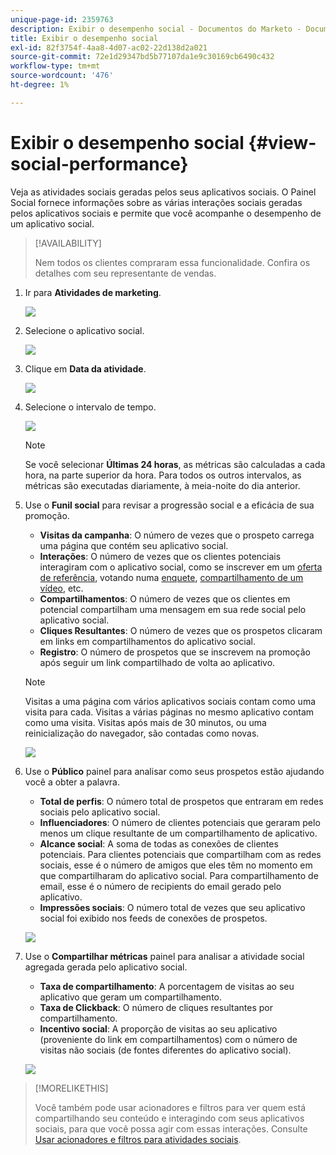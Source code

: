 ```yaml
---
unique-page-id: 2359763
description: Exibir o desempenho social - Documentos do Marketo - Documentação do produto
title: Exibir o desempenho social
exl-id: 82f3754f-4aa8-4d07-ac02-22d138d2a021
source-git-commit: 72e1d29347bd5b77107da1e9c30169cb6490c432
workflow-type: tm+mt
source-wordcount: '476'
ht-degree: 1%

---
```


# Exibir o desempenho social {#view-social-performance}

Veja as atividades sociais geradas pelos seus aplicativos sociais. O Painel Social fornece informações sobre as várias interações sociais geradas pelos aplicativos sociais e permite que você acompanhe o desempenho de um aplicativo social.

>[!AVAILABILITY]
>
>Nem todos os clientes compraram essa funcionalidade. Confira os detalhes com seu representante de vendas.

1. Ir para **Atividades de marketing**.

   ![](assets/login-marketing-activities.png)

1. Selecione o aplicativo social.

   ![](assets/image2014-9-23-17-3a10-3a13.png)

1. Clique em **Data da atividade**.

   ![](assets/image2014-9-23-17-3a10-3a22.png)

1. Selecione o intervalo de tempo.

   ![](assets/image2014-9-23-17-3a10-3a35.png)

   >[!NOTE]
   >
   >Se você selecionar **Últimas 24 horas**, as métricas são calculadas a cada hora, na parte superior da hora. Para todos os outros intervalos, as métricas são executadas diariamente, à meia-noite do dia anterior.

1. Use o **Funil social** para revisar a progressão social e a eficácia de sua promoção.

   * **Visitas da campanha**: O número de vezes que o prospeto carrega uma página que contém seu aplicativo social.
   * **Interações**: O número de vezes que os clientes potenciais interagiram com o aplicativo social, como se inscrever em um [oferta de referência](/help/marketo/product-docs/demand-generation/social/referral-offers/create-a-referral-offer.md), votando numa [enquete](/help/marketo/product-docs/demand-generation/social/creating-a-poll/create-a-poll.md), [compartilhamento de um vídeo](/help/marketo/product-docs/demand-generation/landing-pages/free-form-landing-pages/add-a-video-to-a-free-form-landing-page.md), etc.
   * **Compartilhamentos**: O número de vezes que os clientes em potencial compartilham uma mensagem em sua rede social pelo aplicativo social.
   * **Cliques Resultantes**: O número de vezes que os prospetos clicaram em links em compartilhamentos do aplicativo social.
   * **Registro**: O número de prospetos que se inscrevem na promoção após seguir um link compartilhado de volta ao aplicativo.

   >[!NOTE]
   >
   >Visitas a uma página com vários aplicativos sociais contam como uma visita para cada. Visitas a várias páginas no mesmo aplicativo contam como uma visita. Visitas após mais de 30 minutos, ou uma reinicialização do navegador, são contadas como novas.

   ![](assets/image2014-9-23-17-3a11-3a16.png)

1. Use o **Público** painel para analisar como seus prospetos estão ajudando você a obter a palavra.

   * **Total de perfis**: O número total de prospetos que entraram em redes sociais pelo aplicativo social.
   * **Influenciadores**: O número de clientes potenciais que geraram pelo menos um clique resultante de um compartilhamento de aplicativo.
   * **Alcance social**: A soma de todas as conexões de clientes potenciais. Para clientes potenciais que compartilham com as redes sociais, esse é o número de amigos que eles têm no momento em que compartilharam do aplicativo social. Para compartilhamento de email, esse é o número de recipients do email gerado pelo aplicativo.
   * **Impressões sociais**: O número total de vezes que seu aplicativo social foi exibido nos feeds de conexões de prospetos.

   ![](assets/image2014-9-23-17-3a11-3a26.png)

1. Use o **Compartilhar métricas** painel para analisar a atividade social agregada gerada pelo aplicativo social.

   * **Taxa de compartilhamento**: A porcentagem de visitas ao seu aplicativo que geram um compartilhamento.
   * **Taxa de Clickback**: O número de cliques resultantes por compartilhamento.
   * **Incentivo social**: A proporção de visitas ao seu aplicativo (proveniente do link em compartilhamentos) com o número de visitas não sociais (de fontes diferentes do aplicativo social).

   ![](assets/image2014-9-23-17-3a11-3a35.png)

>[!MORELIKETHIS]
>
>Você também pode usar acionadores e filtros para ver quem está compartilhando seu conteúdo e interagindo com seus aplicativos sociais, para que você possa agir com essas interações. Consulte [Usar acionadores e filtros para atividades sociais](/help/marketo/product-docs/demand-generation/social/social-functions/triggers-and-filters-for-social-activities.md).
